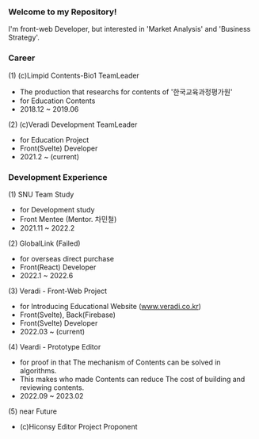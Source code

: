 ### Welcome to my Repository!

I'm front-web Developer,
but interested in 'Market Analysis' and 'Business Strategy'.

### Career

(1) (c)Limpid Contents-Bio1 TeamLeader
- The production that researchs for contents of '한국교육과정평가원'
- for Education Contents
- 2018.12 ~ 2019.06

(2) (c)Veradi Development TeamLeader 
- for Education Project
- Front(Svelte) Developer
- 2021.2 ~ (current)

### Development Experience

(1) SNU Team Study
- for Development study
- Front Mentee (Mentor. 차민철)
- 2021.11 ~ 2022.2

(2) GlobalLink (Failed)
- for overseas direct purchase
- Front(React) Developer
- 2022.1 ~ 2022.6

(3) Veradi - Front-Web Project
- for Introducing Educational Website (www.veradi.co.kr)
- Front(Svelte), Back(Firebase)
- Front(Svelte) Developer
- 2022.03 ~ (current)

(4) Veardi - Prototype Editor
- for proof in that The mechanism of Contents can be solved in algorithms.
- This makes who made Contents can reduce The cost of building and reviewing contents.
- 2022.09 ~ 2023.02

(5) near Future
- (c)Hiconsy Editor Project Proponent

<!--
**SHIMspacethere/SHIMspacethere** is a ✨ _special_ ✨ repository because its `README.md` (this file) appears on your GitHub profile.

Here are some ideas to get you started:

- 🔭 I’m currently working on ...
- 🌱 I’m currently learning ...
- 👯 I’m looking to collaborate on ...
- 🤔 I’m looking for help with ...
- 💬 Ask me about ...
- 📫 How to reach me: ...
- 😄 Pronouns: ...
- ⚡ Fun fact: ...
-->
